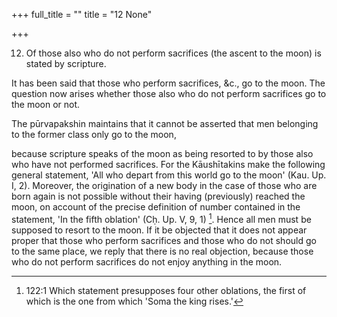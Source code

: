 +++
full_title = ""
title = "12 None"

+++


12. Of those also who do not perform sacrifices (the ascent to the moon) is stated by scripture.

It has been said that those who perform sacrifices, &c., go to the moon. The question now arises whether those also who do not perform sacrifices go to the moon or not.

The pūrvapakshin maintains that it cannot be asserted that men belonging to the former class only go to the moon,

because scripture speaks of the moon as being resorted to by those also who have not performed sacrifices. For the Kāushītakins make the following general statement, 'All who depart from this world go to the moon' (Kau. Up. I, 2). Moreover, the origination of a new body in the case of those who are born again is not possible without their having (previously) reached the moon, on account of the precise definition of number contained in the statement, 'In the fifth oblation' (Cḥ. Up. V, 9, 1) [^fn_97]. Hence all men must be supposed to resort to the moon. If it be objected that it does not appear proper that those who perform sacrifices and those who do not should go to the same place, we reply that there is no real objection, because those who do not perform sacrifices do not enjoy anything in the moon.

[^fn_97]: 122:1 Which statement presupposes four other oblations, the first of which is the one from which 'Soma the king rises.'

